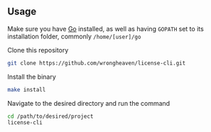 ## Usage

Make sure you have [Go](https://go.dev/) installed, as well as having `GOPATH` set to its installation folder, commonly `/home/[user]/go`

Clone this repository

```bash
git clone https://github.com/wrongheaven/license-cli.git
```

Install the binary

```bash
make install
```

Navigate to the desired directory and run the command

```bash
cd /path/to/desired/project
license-cli
```
